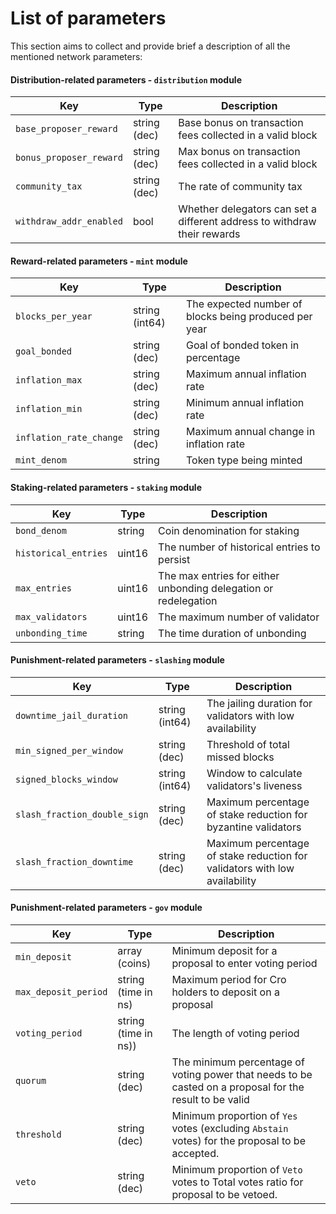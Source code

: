 # List of parameters

This section aims to collect and provide brief a description of all the mentioned network parameters:

#### Distribution-related parameters - `distribution` module

| Key                     | Type         | Description                                                              |
| ----------------------- | ------------ | ------------------------------------------------------------------------ |
| `base_proposer_reward`  | string (dec) | Base bonus on transaction fees collected in a valid block                |
| `bonus_proposer_reward` | string (dec) | Max bonus on transaction fees collected in a valid block                 |
| `community_tax`         | string (dec) | The rate of community tax                                                |
| `withdraw_addr_enabled` | bool         | Whether delegators can set a different address to withdraw their rewards |

#### Reward-related parameters - `mint` module

| Key                     | Type           | Description                                           |
| ----------------------- | -------------- | ----------------------------------------------------- |
| `blocks_per_year`       | string (int64) | The expected number of blocks being produced per year |
| `goal_bonded`           | string (dec)   | Goal of bonded token in percentage                    |
| `inflation_max`         | string (dec)   | Maximum annual inflation rate                                |
| `inflation_min`         | string (dec)   | Minimum annual inflation rate                                |
| `inflation_rate_change` | string (dec)   | Maximum annual change in inflation rate               |
| `mint_denom`            | string         | Token type being minted                               |

#### Staking-related parameters - `staking` module

| Key                  | Type   | Description                                                     |
| -------------------- | ------ | --------------------------------------------------------------- |
| `bond_denom`         | string | Coin denomination for staking                                   |
| `historical_entries` | uint16 | The number of historical entries to persist                     |
| `max_entries`        | uint16 | The max entries for either unbonding delegation or redelegation |
| `max_validators`     | uint16 | The maximum number of validator                                 |
| `unbonding_time`     | string | The time duration of unbonding                                  |

#### Punishment-related parameters - `slashing` module

| Key                          | Type           | Description                                                                |
| ---------------------------- | -------------- | -------------------------------------------------------------------------- |
| `downtime_jail_duration`     | string (int64) | The jailing duration for validators with low availability                  |
| `min_signed_per_window`      | string (dec)   | Threshold of total missed blocks                                           |
| `signed_blocks_window`       | string (int64) | Window to calculate validators's liveness                                  |
| `slash_fraction_double_sign` | string (dec)   | Maximum percentage of stake reduction for byzantine validators             |
| `slash_fraction_downtime`    | string (dec)   | Maximum percentage of stake reduction for validators with low availability |

#### Punishment-related parameters - `gov` module

| Key                  | Type                 | Description                                                                                             |
| -------------------- | -------------------- | ------------------------------------------------------------------------------------------------------- |
| `min_deposit`        | array (coins)        | Minimum deposit for a proposal to enter voting period                                                   |
| `max_deposit_period` | string (time in ns)  | Maximum period for Cro holders to deposit on a proposal                                                 |
| `voting_period`      | string (time in ns)) | The length of voting period                                                                             |
| `quorum`             | string (dec)         | The minimum percentage of voting power that needs to be casted on a proposal for the result to be valid |
| `threshold`          | string (dec)         | Minimum proportion of `Yes` votes (excluding `Abstain` votes) for the proposal to be accepted.          |
| `veto`               | string (dec)         | Minimum proportion of `Veto` votes to Total votes ratio for proposal to be vetoed.                        |

